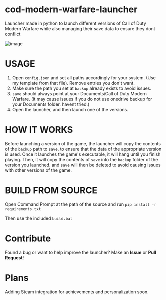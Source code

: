 # cod-modern-warfare-launcher
Launcher made in python to launch different versions of Call of Duty Modern Warfare while also managing their save data to ensure they dont conflict

![image](https://github.com/user-attachments/assets/775858f9-0ac8-4c80-9dd0-39d99076ec30)


# USAGE

1. Open ``config.json`` and set all paths accordingly for your system. (Use my template from that file). Remove entries you don't want.
2. Make sure the path you set at ``backup`` already exists to avoid issues.
3. ``save`` should always point at your Documents\Call of Duty Modern Warfare. (it may cause issues if you do not use onedrive backup for your Documents folder. havent tried.)
4. Open the launcher, and then launch one of the versions.

# HOW IT WORKS

Before launching a version of the game, the launcher will copy the contents of the ``backup`` path to ``save``, to ensure that the data of the appropriate version is used. Once it launches the game's executable, it will hang until you finish playing. Then, it will copy the contents of ``save`` into the ``backup`` folder of the version you launched. and ``save`` will then be deleted to avoid causing issues with other versions of the game.

# BUILD FROM SOURCE

Open Command Prompt at the path of the source and run ``pip install -r requirements.txt``

Then use the included ``build.bat``

# Contribute

Found a bug or want to help improve the launcher? Make an **Issue** or **Pull Request**! 


# Plans

Adding Steam integration for achievements and personalization soon.
